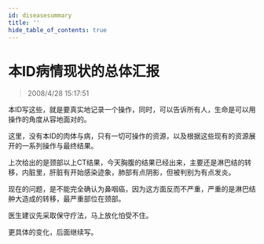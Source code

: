 ```yaml
---
id: diseasesummary
title: ''
hide_table_of_contents: true
---
```


# 本ID病情现状的总体汇报

> 2008/4/28 15:17:51

<div style={{color: '#CC0000', fontWeight: '500', fontSize: '18px', lineHeight: '180%'}}>

本ID写这些，就是要真实地记录一个操作，同时，可以告诉所有人，生命是可以用操作的角度从容地面对的。

 

这里，没有本ID的肉体与病，只有一切可操作的资源，以及根据这些现有的资源展开的一系列操作与最终结果。

 

上次给出的是颈部以上CT结果，今天胸腹的结果已经出来，主要还是淋巴结的转移，内脏里，肝脏有开始感染迹象，肺部有点阴影，但被判别为有点发炎。

 

现在的问题，是不能完全确认为鼻咽癌，因为这方面反而不严重，严重的是淋巴结舯大造成的转移，最严重部位在颈部。

 

医生建议先采取保守疗法，马上放化怕受不住。

 

更具体的变化，后面继续写。

</div>